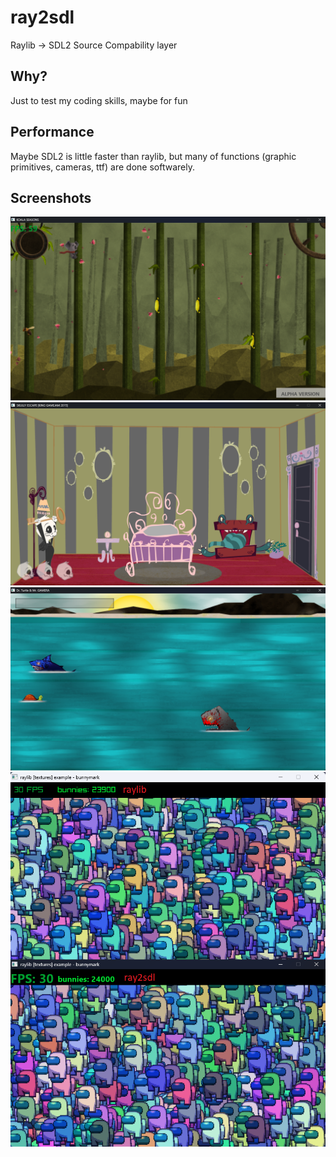 # ray2sdl
Raylib -> SDL2 Source Compability layer
## Why?
Just to test my coding skills, maybe for fun
## Performance
Maybe SDL2 is little faster than raylib, but many of functions (graphic primitives, cameras, ttf) are done softwarely.
## Screenshots
![Screen1](assets/screen1.png) <br />
![Screen2](assets/screen2.png) <br />
![Screen3](assets/screen3.png) <br />
![Screen4](assets/screen4.png)
